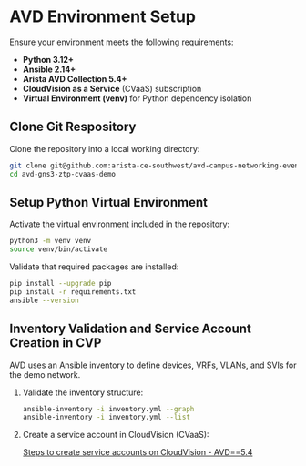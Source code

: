# AVD Environment Setup
<!-- #FIXME: add sub category for table of contents -->
Ensure your environment meets the following requirements:

- **Python 3.12+**
- **Ansible 2.14+**
- **Arista AVD Collection 5.4+**
- **CloudVision as a Service** (CVaaS) subscription
- **Virtual Environment (venv)** for Python dependency isolation

## Clone Git Respository

Clone the repository into a local working directory:

```bash
git clone git@github.com:arista-ce-southwest/avd-campus-networking-event-demo.git
cd avd-gns3-ztp-cvaas-demo
```

## Setup Python Virtual Environment

Activate the virtual environment included in the repository:

```bash
python3 -m venv venv
source venv/bin/activate
```

Validate that required packages are installed:

```bash
pip install --upgrade pip
pip install -r requirements.txt
ansible --version
```

## Inventory Validation and Service Account Creation in CVP

AVD uses an Ansible inventory to define devices, VRFs, VLANs, and SVIs for the demo network.

1. Validate the inventory structure:

    ```bash
    ansible-inventory -i inventory.yml --graph
    ansible-inventory -i inventory.yml --list
    ```

2. Create a service account in CloudVision (CVaaS):

    [Steps to create service accounts on CloudVision - AVD==5.4](https://avd.arista.com/5.4/ansible_collections/arista/avd/roles/cv_deploy/index.html#steps-to-create-service-accounts-on-cloudvision)
